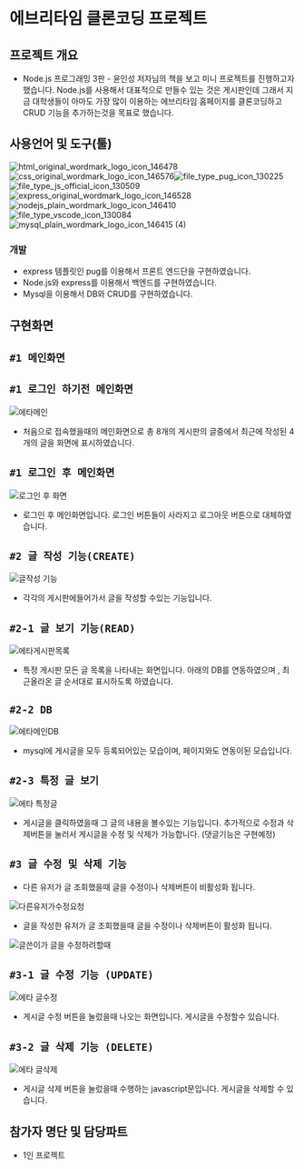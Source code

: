 # 에브리타임 클론코딩 프로젝트

## 프로젝트 개요
- Node.js 프로그래밍 3판 - 윤인성 저자님의 책을 보고 미니 프로젝트를 진행하고자했습니다. Node.js를 사용해서 대표적으로 만들수 있는 것은 게시판인데 그래서 지금 대학생들이 아마도 가장 많이 이용하는 에브리타임 홈페이지를 클론코딩하고 CRUD 기능을 추가하는것을 목표로 했습니다.



## 사용언어 및 도구(툴)
![html_original_wordmark_logo_icon_146478](https://user-images.githubusercontent.com/48907339/101194205-049d8a00-36a1-11eb-8fa9-498a9603d45b.png)
![css_original_wordmark_logo_icon_146576](https://user-images.githubusercontent.com/48907339/101194211-06ffe400-36a1-11eb-8615-0a3d352bd73c.png)![file_type_pug_icon_130225](https://user-images.githubusercontent.com/48907339/101274975-9f9f7c80-37e5-11eb-900b-155cf441c721.png)
![file_type_js_official_icon_130509](https://user-images.githubusercontent.com/48907339/101194729-b6d55180-36a1-11eb-88b0-f3c91df05e55.png)![express_original_wordmark_logo_icon_146528](https://user-images.githubusercontent.com/48907339/101193677-4a0d8780-36a0-11eb-8abd-4704056f4f48.png)![nodejs_plain_wordmark_logo_icon_146410](https://user-images.githubusercontent.com/48907339/101194757-c05eb980-36a1-11eb-8f4e-0c571ab197f0.png)![file_type_vscode_icon_130084](https://user-images.githubusercontent.com/48907339/101195939-770f6980-36a3-11eb-9056-6369e19696ff.png)![mysql_plain_wordmark_logo_icon_146415 (4)](https://user-images.githubusercontent.com/48907339/101274991-bc3bb480-37e5-11eb-8817-91d93497d7de.png)

### 개발
- express 템플릿인 pug를 이용해서 프론트 엔드단을 구현하였습니다.
- Node.js와 express를 이용해서 백엔드를 구현하였습니다.
- Mysql을 이용해서 DB와 CRUD를 구현하였습니다.

## 구현화면
## `#1 메인화면`

## `#1 로그인 하기전 메인화면`
![에타메인](https://user-images.githubusercontent.com/48907339/101275190-0ec9a080-37e7-11eb-84a9-f56e82f0bb3f.PNG)

- 처음으로 접속했을때의 메인화면으로 총 8개의 게시판의 글중에서 최근에 작성된 4개의 글을 화면에 표시하였습니다.

## `#1 로그인 후 메인화면`
![로그인 후 화면](https://user-images.githubusercontent.com/48907339/109459711-b1ba4f80-7aa2-11eb-8499-ba273ef9bae3.PNG)

- 로그인 후 메인화면입니다. 로그인 버튼들이 사라지고 로그아웃 버튼으로 대체하였습니다.

## `#2 글 작성 기능(CREATE)`
![글작성 기능](https://user-images.githubusercontent.com/48907339/102180905-f6dfd400-3eec-11eb-9edc-5c2f93585f9a.PNG)

- 각각의 게시판에들어가서 글을 작성할 수있는 기능입니다.

## `#2-1 글 보기 기능(READ)`
![에타게시판목록](https://user-images.githubusercontent.com/48907339/101275194-10936400-37e7-11eb-94c7-ed8d4afc191b.PNG)

-  특정 게시판 모든 글 목록을 나타내는 화면입니다.  아래의 DB를 연동하였으며 , 최근올라온 글 순서대로 표시하도록 하였습니다.

## `#2-2 DB`
![에타메인DB](https://user-images.githubusercontent.com/48907339/101275192-0ffacd80-37e7-11eb-8f7a-00e216fa5458.PNG)

- mysql에 게시글을 모두 등록되어있는 모습이며, 페이지와도 연동이된 모습입니다.

## `#2-3 특정 글 보기`
![에타 특정글](https://user-images.githubusercontent.com/48907339/102180747-b97b4680-3eec-11eb-8817-258e2fc4961a.PNG)

- 게시글을 클릭하였을때 그 글의 내용을 볼수있는 기능입니다. 추가적으로 수정과 삭제버튼을 눌러서 게시글을 수정 및 삭제가 가능합니다. (댓글기능은 구현예정)

## `#3 글 수정 및 삭제 기능`

- 다른 유저가 글 조회했을때 글을 수정이나 삭제버튼이 비활성화 됩니다.

![다른유저가수정요청](https://user-images.githubusercontent.com/48907339/109459150-9438b600-7aa1-11eb-8686-8b7fe4e09e5d.PNG)

- 글을 작성한 유저가 글 조회했을때 글을 수정이나 삭제버튼이 활성화 됩니다.

![글쓴이가 글을 수정하려할때](https://user-images.githubusercontent.com/48907339/109459151-96027980-7aa1-11eb-827c-c8f95080e868.PNG)

## `#3-1 글 수정 기능 (UPDATE)`
![에타 글수정](https://user-images.githubusercontent.com/48907339/102180750-baac7380-3eec-11eb-81b8-1bc0ddf29772.PNG)

- 게시글 수정 버튼을 눌렀을때 나오는 화면입니다. 게시글을 수정할수 있습니다.

## `#3-2 글 삭제 기능 (DELETE)`
![에타 글삭제](https://user-images.githubusercontent.com/48907339/102180753-baac7380-3eec-11eb-8932-c6f718e83897.PNG)

- 게시글 삭제 버튼을 눌렀을때 수행하는 javascript문입니다. 게시글을 삭제할 수 있습니다.






## 참가자 명단 및 담당파트
- 1인 프로젝트


